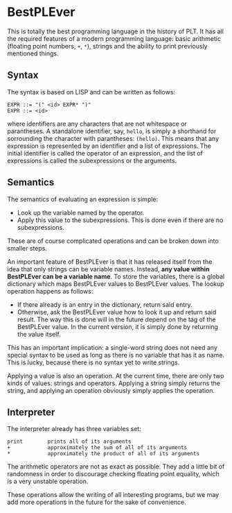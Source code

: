 BestPLEver
==========

This is totally the best programming language in the history of PLT. It has all the required features of a modern programming language: basic arithmetic (floating point numbers, `+`, `*`), strings and the ability to print previously mentioned things.

Syntax
------

The syntax is based on LISP and can be written as follows:

    EXPR ::= "(" <id> EXPR* ")"
    EXPR ::= <id>

where identifiers are any characters that are not whitespace or parantheses. A standalone identifier, say, `hello`, is simply a shorthand for sorrounding the character with parantheses: `(hello)`. This means that any expression is represented by an identifier and a list of expressions. The initial identifier is called the operator of an expression, and the list of expressions is called the subexpressions or the arguments.

Semantics
---------

The semantics of evaluating an expression is simple:

 * Look up the variable named by the operator.
 * Apply this value to the subexpressions. This is done even if there are no subexpressions.

These are of course complicated operations and can be broken down into smaller steps.

An important feature of BestPLEver is that it has released itself from the idea that only strings can be variable names. Instead, **any value within BestPLEver can be a variable name**. To store the variables, there is a global dictionary which maps BestPLEver values to BestPLEver values. The lookup operation happens as follows:

 * If there already is an entry in the dictionary, return said entry.
 * Otherwise, ask the BestPLEver value how to look it up and return said result. The way this is done will in the future depend on the tag of the BestPLEver value. In the current version, it is simply done by returning the value itself.

This has an important implication: a single-word string does not need any special syntax to be used as long as there is no variable that has it as name. This is lucky, because there is no syntax yet to write strings.

Applying a value is also an operation. At the current time, there are only two kinds of values: strings and operators. Applying a string simply returns the string, and applying an operation obviously simply applies the operation.

Interpreter
-----------

The interpreter already has three variables set:

    print        prints all of its arguments
    +            approximately the sum of all of its arguments
    *            approximately the product of all of its arguments

The arithmetic operators are not as exact as possible. They add a little bit of randomness in order to discourage checking floating point equality, which is a very unstable operation.

These operations allow the writing of all interesting programs, but we may add more operations in the future for the sake of convenience.
